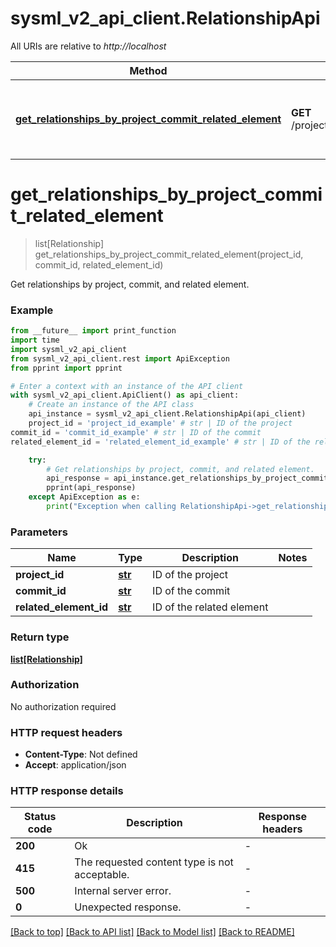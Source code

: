 # sysml_v2_api_client.RelationshipApi

All URIs are relative to *http://localhost*

Method | HTTP request | Description
------------- | ------------- | -------------
[**get_relationships_by_project_commit_related_element**](RelationshipApi.md#get_relationships_by_project_commit_related_element) | **GET** /projects/{projectId}/commits/{commitId}/elements/{relatedElementId}/relationships | Get relationships by project, commit, and related element.


# **get_relationships_by_project_commit_related_element**
> list[Relationship] get_relationships_by_project_commit_related_element(project_id, commit_id, related_element_id)

Get relationships by project, commit, and related element.

### Example

```python
from __future__ import print_function
import time
import sysml_v2_api_client
from sysml_v2_api_client.rest import ApiException
from pprint import pprint

# Enter a context with an instance of the API client
with sysml_v2_api_client.ApiClient() as api_client:
    # Create an instance of the API class
    api_instance = sysml_v2_api_client.RelationshipApi(api_client)
    project_id = 'project_id_example' # str | ID of the project
commit_id = 'commit_id_example' # str | ID of the commit
related_element_id = 'related_element_id_example' # str | ID of the related element

    try:
        # Get relationships by project, commit, and related element.
        api_response = api_instance.get_relationships_by_project_commit_related_element(project_id, commit_id, related_element_id)
        pprint(api_response)
    except ApiException as e:
        print("Exception when calling RelationshipApi->get_relationships_by_project_commit_related_element: %s\n" % e)
```

### Parameters

Name | Type | Description  | Notes
------------- | ------------- | ------------- | -------------
 **project_id** | [**str**](.md)| ID of the project | 
 **commit_id** | [**str**](.md)| ID of the commit | 
 **related_element_id** | [**str**](.md)| ID of the related element | 

### Return type

[**list[Relationship]**](Relationship.md)

### Authorization

No authorization required

### HTTP request headers

 - **Content-Type**: Not defined
 - **Accept**: application/json

### HTTP response details
| Status code | Description | Response headers |
|-------------|-------------|------------------|
**200** | Ok |  -  |
**415** | The requested content type is not acceptable. |  -  |
**500** | Internal server error. |  -  |
**0** | Unexpected response. |  -  |

[[Back to top]](#) [[Back to API list]](../README.md#documentation-for-api-endpoints) [[Back to Model list]](../README.md#documentation-for-models) [[Back to README]](../README.md)

